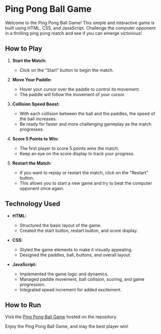 # Ping Pong Ball Game

Welcome to the Ping Pong Ball Game! This simple and interactive game is built using HTML, CSS, and JavaScript. Challenge the computer opponent in a thrilling ping pong match and see if you can emerge victorious!

## How to Play

1. **Start the Match:**
   - Click on the "Start" button to begin the match.

2. **Move Your Paddle:**
   - Hover your cursor over the paddle to control its movement.
   - The paddle will follow the movement of your cursor.

3. **Collision Speed Boost:**
   - With each collision between the ball and the paddles, the speed of the ball increases.
   - Be ready for faster and more challenging gameplay as the match progresses.

4. **Score 5 Points to Win:**
   - The first player to score 5 points wins the match.
   - Keep an eye on the score display to track your progress.

5. **Restart the Match:**
   - If you want to replay or restart the match, click on the "Restart" button.
   - This allows you to start a new game and try to beat the computer opponent once again.

## Technology Used

- **HTML:**
  - Structured the basic layout of the game.
  - Created the start button, restart button, and score display.

- **CSS:**
  - Styled the game elements to make it visually appealing.
  - Designed the paddles, ball, buttons, and overall layout.

- **JavaScript:**
  - Implemented the game logic and dynamics.
  - Managed paddle movement, ball collision, scoring, and game progression.
  - Integrated speed increment for added excitement.

## How to Run

Visit the [Ping Pong Ball Game](https://sanchiitvijay.github.io/ball_game/) hosted on the repository.

Enjoy the Ping Pong Ball Game, and may the best player win!